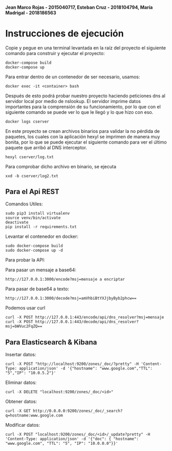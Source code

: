 #### Jean Marco Rojas - 2015040717, Esteban Cruz - 2018104794, María Madrigal - 2018186563

# Instrucciones de ejecución
Copie y pegue en una terminal levantada en la raíz del proyecto el siguiente comando para construir y ejecutar el proyecto:
```
docker-compose build
docker-compose up
```

Para entrar dentro de un contenedor de ser necesario, usamos:
```
docker exec -it <container> bash
```

Después de esto podrá probar nuestro proyecto haciendo peticiones dns al servidor local por medio de nslookup.
El servidor imprime datos importantes para la comprensión de su funcionamiento, por lo que con el siguiente comando se puede ver lo que le llegó y lo que hizo con eso.
```
docker logs cserver
```
En este proyecto se crean archivos binarios para validar la no pérdida de paquetes, los cuales con la aplicación hexyl se imprimen de manera muy bonita, por lo que se puede ejecutar el siguiente comando para ver el último paquete que arribó al DNS interceptor.
```
hexyl cserver/log.txt
```
Para comprobar dicho archivo en binario, se ejecuta
```
xxd -b cserver/log2.txt
```

## Para el Api REST

Comandos Utiles:

```
sudo pip3 install virtualenv
source venv/bin/activate
deactivate
pip install -r requirements.txt
```

Levantar el contenedor en docker:

```
sudo docker-compose build
sudo docker-compose up -d
```

Para probar la API:

Para pasar un mensaje a base64:

```
http://127.0.0.1:3000/encode?msj=mensaje a encriptar
```

Para pasar de base64 a texto:

```
http://127.0.0.1:3000/decode?msj=amVhbiBtYXJjbyByb2phcw==
```

Podemos usar curl
```
curl -X POST http://127.0.0.1:443/encode/api/dns_resolver?msj=mensaje
curl -X POST http://127.0.0.1:443/decode/api/dns_resolver?msj=bWVuc2FqZQ==
```
## Para Elasticsearch & Kibana

Insertar datos:
```
curl -X POST "http://localhost:9200/zones/_doc/?pretty" -H 'Content-Type: application/json' -d '{"hostname": "www.google.com","TTL": "5","IP": "10.0.5.2"}'
```

Eliminar datos:
```
curl -X DELETE "localhost:9200/zones/_doc/<id>"
```

Obtener datos: 
```
curl -X GET http://0.0.0.0:9200/zones/_doc/_search?q=hostname:www.google.com
```

Modificar datos:
```
curl -X POST "localhost:9200/zones/_doc/<id>/_update?pretty" -H 'Content-Type: application/json' -d '{"doc": { "hostname": "www.google.com", "TTL": "5", "IP": "10.0.0.0"}}'
```

